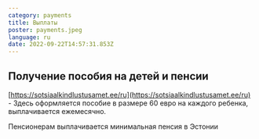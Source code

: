 ```yaml
---
category: payments
title: Выплаты
poster: payments.jpeg
language: ru
date: 2022-09-22T14:57:31.853Z
---
```


## Получение пособия на детей и пенсии

[https://sotsiaalkindlustusamet.ee/ru](https://sotsiaalkindlustusamet.ee/ru) -
Здесь оформляется пособие в размере 60 евро на каждого ребенка, выплачивается
ежемесячно.

Пенсионерам выплачивается минимальная пенсия в Эстонии

